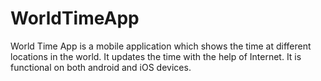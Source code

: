 # WorldTimeApp
World Time App is a mobile application which shows the time at different locations in the world. It updates the time with the help of Internet. It is functional on both android and iOS devices.
